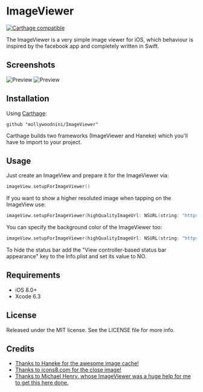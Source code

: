 # ImageViewer

[![Carthage compatible](https://img.shields.io/badge/Carthage-compatible-4BC51D.svg?style=flat)](https://github.com/Carthage/Carthage)

The ImageViewer is a very simple image viewer for iOS, which behaviour is inspired by the facebook app and completely written in Swift.

## Screenshots
![Preview](https://cloud.githubusercontent.com/assets/5786065/7445805/72750532-f1c2-11e4-8944-b213bccbce73.gif
) ![Preview](https://cloud.githubusercontent.com/assets/5786065/7445806/7277981a-f1c2-11e4-9e08-bdc488f8b6a3.gif
)



## Installation
Using [Carthage](https://github.com/Carthage/Carthage):

```
github "mollywoodnini/ImageViewer"
```
Carthage builds two frameworks (ImageViewer and Haneke) which you'll have to import to your project.

## Usage
Just create an ImageView and prepare it for the ImageViewer via:
```swift
imageView.setupForImageViewer()
```
If you want to show a higher resoluted image when tapping on the ImageView use:
```swift
imageView.setupForImageViewer(highQualityImageUrl: NSURL(string: "https://your.url/image.png")!)
```

You can specify the background color of the ImageViewer too:
```swift
imageView.setupForImageViewer(highQualityImageUrl: NSURL(string: "https://your.url/image.png")!, backgroundColor: UIColor.redColor())
```

To hide the status bar add the "View controller-based status bar appearance" key to the Info.plist and set its value to NO.

## Requirements
- iOS 8.0+
- Xcode 6.3

## License

Released under the MIT license. See the LICENSE file for more info.

## Credits
- <a href="https://github.com/Haneke/HanekeSwift">Thanks to Haneke for the awesome image cache!</a>
- <a href="https://icons8.com/web-app/3058/Close">Thanks to icons8.com for the close image!</a>
- <a href="https://github.com/michaelhenry/MHFacebookImageViewer">Thanks to Michael Henry, whose ImageViewer was a huge help for me to get this here done.</a>
